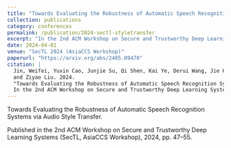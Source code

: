 ```yaml
---
title: "Towards Evaluating the Robustness of Automatic Speech Recognition Systems via Audio Style Transfer"
collection: publications
category: conferences
permalink: /publication/2024-sectl-styletransfer
excerpt: "In the 2nd ACM Workshop on Secure and Trustworthy Deep Learning Systems (SecTL, AsiaCCS Workshop), 2024, pp. 47–55."
date: 2024-04-01
venue: "SecTL 2024 (AsiaCCS Workshop)"
paperurl: "https://arxiv.org/abs/2405.09470"
citation: |
  Jin, Weifei, Yuxin Cao, Junjie Su, Qi Shen, Kai Ye, Derui Wang, Jie Hao, 
  and Ziyao Liu. 2024. 
  "Towards Evaluating the Robustness of Automatic Speech Recognition Systems via Audio Style Transfer." 
  In the 2nd ACM Workshop on Secure and Trustworthy Deep Learning Systems (SecTL, AsiaCCS Workshop), pp. 47–55.
---
```


Towards Evaluating the Robustness of Automatic Speech Recognition Systems via Audio Style Transfer.

Published in the 2nd ACM Workshop on Secure and Trustworthy Deep Learning Systems (SecTL, AsiaCCS Workshop), 2024, pp. 47–55.
